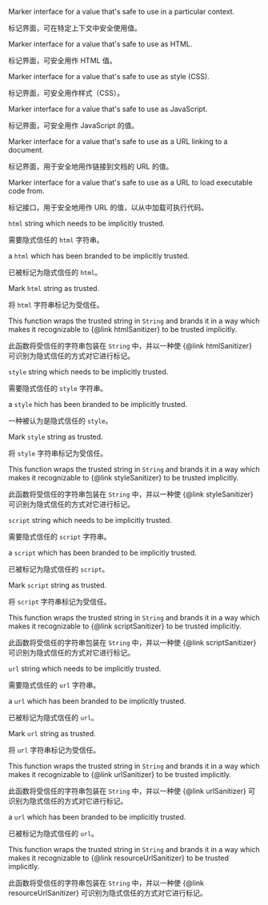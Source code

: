 Marker interface for a value that's safe to use in a particular context.

标记界面，可在特定上下文中安全使用值。

Marker interface for a value that's safe to use as HTML.

标记界面，可安全用作 HTML 值。

Marker interface for a value that's safe to use as style \(CSS\).

标记界面，可安全用作样式（CSS）。

Marker interface for a value that's safe to use as JavaScript.

标记界面，可安全用作 JavaScript 的值。

Marker interface for a value that's safe to use as a URL linking to a document.

标记界面，用于安全地用作链接到文档的 URL 的值。

Marker interface for a value that's safe to use as a URL to load executable code from.

标记接口，用于安全地用作 URL 的值，以从中加载可执行代码。

`html` string which needs to be implicitly trusted.

需要隐式信任的 `html` 字符串。

a `html` which has been branded to be implicitly trusted.

已被标记为隐式信任的 `html`。

Mark `html` string as trusted.

将 `html` 字符串标记为受信任。

This function wraps the trusted string in `String` and brands it in a way which makes it
recognizable to {&commat;link htmlSanitizer} to be trusted implicitly.

此函数将受信任的字符串包装在 `String` 中，并以一种使 {&commat;link htmlSanitizer}
可识别为隐式信任的方式对它进行标记。

`style` string which needs to be implicitly trusted.

需要隐式信任的 `style` 字符串。

a `style` hich has been branded to be implicitly trusted.

一种被认为是隐式信任的 `style`。

Mark `style` string as trusted.

将 `style` 字符串标记为受信任。

This function wraps the trusted string in `String` and brands it in a way which makes it
recognizable to {&commat;link styleSanitizer} to be trusted implicitly.

此函数将受信任的字符串包装在 `String` 中，并以一种使 {&commat;link styleSanitizer}
可识别为隐式信任的方式对它进行标记。

`script` string which needs to be implicitly trusted.

需要隐式信任的 `script` 字符串。

a `script` which has been branded to be implicitly trusted.

已被标记为隐式信任的 `script`。

Mark `script` string as trusted.

将 `script` 字符串标记为受信任。

This function wraps the trusted string in `String` and brands it in a way which makes it
recognizable to {&commat;link scriptSanitizer} to be trusted implicitly.

此函数将受信任的字符串包装在 `String` 中，并以一种使 {&commat;link scriptSanitizer}
可识别为隐式信任的方式对它进行标记。

`url` string which needs to be implicitly trusted.

需要隐式信任的 `url` 字符串。

a `url`  which has been branded to be implicitly trusted.

已被标记为隐式信任的 `url`。

Mark `url` string as trusted.

将 `url` 字符串标记为受信任。

This function wraps the trusted string in `String` and brands it in a way which makes it
recognizable to {&commat;link urlSanitizer} to be trusted implicitly.

此函数将受信任的字符串包装在 `String` 中，并以一种使 {&commat;link urlSanitizer}
可识别为隐式信任的方式对它进行标记。

a `url` which has been branded to be implicitly trusted.

已被标记为隐式信任的 `url`。

This function wraps the trusted string in `String` and brands it in a way which makes it
recognizable to {&commat;link resourceUrlSanitizer} to be trusted implicitly.

此函数将受信任的字符串包装在 `String` 中，并以一种使 {&commat;link resourceUrlSanitizer}
可识别为隐式信任的方式对它进行标记。